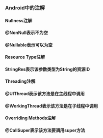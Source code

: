 ### Android中的注解
#### Nullness注解
#### @NonNull表示不为空
#### @Nullable表示可以为空
#### Resource Type注解
#### StringRes表示该参数类型为String的资源ID
#### Threading注解
#### @UIThread表示该方法是在主线程中调用
#### @WorkingThread表示该方法是在子线程中调用
#### Overriding Methods注解
#### @CallSuper表示该方法要调用super方法
